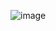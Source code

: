 ![image](https://github.com/ibrahimcangok/Winning-Space-Race-With-Data-Science/assets/106431802/59220885-9f4d-4fdb-85fb-7b7fc8578ec9)

